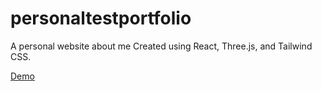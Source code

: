 ﻿# personaltestportfolio

A personal website about me
Created using React, Three.js, and Tailwind CSS.

[Demo](https://bartutestportfolio1.netlify.app/)
